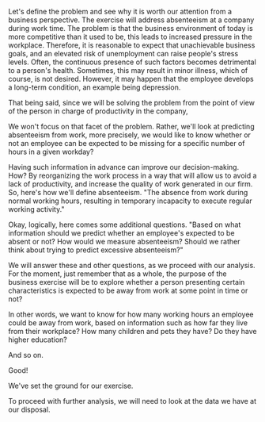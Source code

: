 Let's define the problem and see why it is worth our attention from a business perspective.
The exercise will address absenteeism at a company during work time. The problem is that the 
business environment of today is more competitive than it used to be, this leads to increased pressure in the workplace.
Therefore, it is reasonable to expect that unachievable business goals, and an elevated risk of unemployment can raise people's stress levels.
Often, the continuous presence of such factors becomes detrimental to a person's health.
Sometimes, this may result in minor illness, which of course, is not desired.
However, it may happen that the employee develops a long-term condition, an example being depression.

That being said, since we will be solving the problem from the point of view of the person in charge of productivity in the company,

We won't focus on that facet of the problem. Rather, we'll look at predicting absenteeism from work, more precisely, we would like to know
whether or not an employee can be expected to be missing for a specific number of hours in a given workday?

Having such information in advance can improve our decision-making.
How?
By reorganizing the work process in a way that will allow us to avoid a lack of productivity, 
and increase the quality of work generated in our firm.
So, here's how we'll define absenteeism. "The absence from work during normal working hours, resulting in temporary incapacity to execute
regular working activity."

Okay, logically, here comes some additional questions. 
"Based on what information should we predict whether an employee's expected to be absent or not?
How would we measure absenteeism?
Should we rather think about trying to predict excessive absenteeism?"

We will answer these and other questions, as we proceed with our analysis.
For the moment, just remember that as a whole, the purpose of the business exercise will be to explore 
whether a person presenting certain characteristics is expected to be away from work at some point in time or not?

In other words, we want to know for how many working hours an employee could be away from work, based on information
such as how far they live from their workplace? How many children and pets they have? Do they have higher education?

And so on.

Good!

We've set the ground for our exercise.

To proceed with further analysis, we will need to look at the data we have at our disposal.
